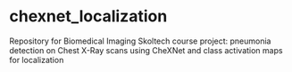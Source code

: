 # chexnet_localization
Repository for Biomedical Imaging Skoltech course project: pneumonia detection on Chest X-Ray scans using CheXNet and class activation maps for localization
